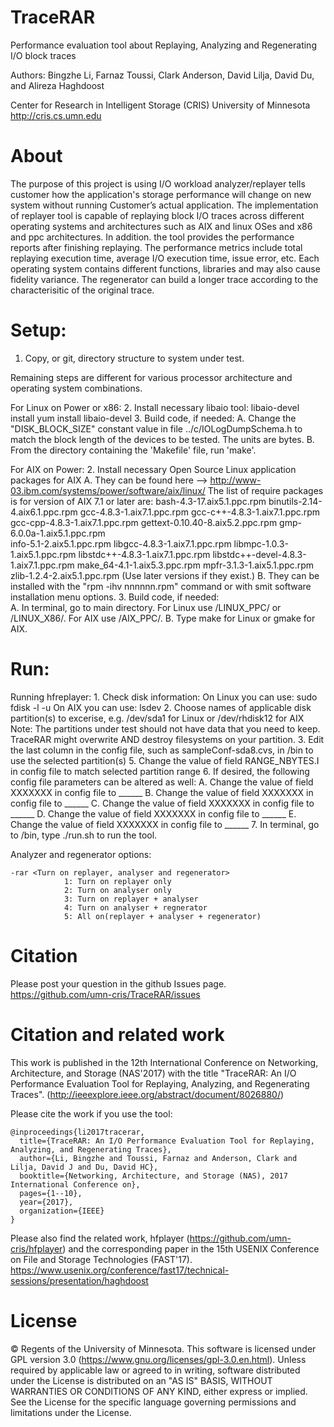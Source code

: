 TraceRAR
========

Performance evaluation tool about Replaying, Analyzing and Regenerating I/O block traces

Authors: Bingzhe Li, Farnaz Toussi, Clark Anderson, David Lilja, David Du, and Alireza Haghdoost

Center for Research in Intelligent Storage (CRIS)
University of Minnesota
http://cris.cs.umn.edu

About
========

The purpose of this project is using I/O workload analyzer/replayer tells customer how the application's storage performance will change on new system without running Customer’s actual application. The implementation of replayer tool is capable of replaying block I/O traces across different operating systems and architectures such as AIX and linux OSes and x86 and ppc architectures. In addition. the tool provides the performance reports after finishing replaying. The performance metrics include total replaying execution time, average I/O execution time, issue error, etc. Each operating system contains different functions, libraries and may also cause fidelity variance. The regenerator can build a longer trace according to the characterisitic of the original trace. 


Setup:
========
1. 	Copy, or git, directory structure to system under test.

Remaining steps are different for various processor architecture and operating system combinations.

For Linux on Power or x86:
2.	Install necessary libaio tool:
		libaio-devel install
		yum install libaio-devel
3.	Build code, if needed:
	A.	Change the "DISK_BLOCK_SIZE" constant value in file ../c/IOLogDumpSchema.h to match the block length of the devices to be tested. The units are bytes. 
	B.	From the directory containing the 'Makefile' file, run 'make'.   

For AIX on Power:
2.	Install necessary Open Source Linux application packages for AIX
	A. They can be found here --> http://www-03.ibm.com/systems/power/software/aix/linux/
		The list of require packages is for version of AIX 7.1 or later are:
	    	bash-4.3-17.aix5.1.ppc.rpm
	    	binutils-2.14-4.aix6.1.ppc.rpm
	    	gcc-4.8.3-1.aix7.1.ppc.rpm
	    	gcc-c++-4.8.3-1.aix7.1.ppc.rpm
	    	gcc-cpp-4.8.3-1.aix7.1.ppc.rpm
	    	gettext-0.10.40-8.aix5.2.ppc.rpm
	    	gmp-6.0.0a-1.aix5.1.ppc.rpm            
	    	info-5.1-2.aix5.1.ppc.rpm
	    	libgcc-4.8.3-1.aix7.1.ppc.rpm
	    	libmpc-1.0.3-1.aix5.1.ppc.rpm
	    	libstdc++-4.8.3-1.aix7.1.ppc.rpm
	    	libstdc++-devel-4.8.3-1.aix7.1.ppc.rpm
	    	make_64-4.1-1.aix5.3.ppc.rpm
	    	mpfr-3.1.3-1.aix5.1.ppc.rpm
	    	zlib-1.2.4-2.aix5.1.ppc.rpm
	    	(Use later versions if they exist.)
	B. They can be installed with the "rpm -ihv nnnnnn.rpm" command or with smit software installation menu options.
3.	Build code, if needed:	
	A. In terminal, go to main directory. For Linux use /LINUX_PPC/ or /LINUX_X86/. For AIX use /AIX_PPC/. 
	B. Type make for Linux or gmake for AIX.
		   

Run:
========
Running hfreplayer:
      1.	Check disk information:
      		On Linux you can use: sudo fdisk -l -u
      		On AIX you can use: lsdev 
      2.	Choose names of applicable disk partition(s) to excerise, e.g. /dev/sda1 for Linux or /dev/rhdisk12 for AIX
      		Note: The partitions under test should not have data that you need to keep. TraceRAR might overwrite AND destroy filesystems on your partition.
      3.	Edit the last column in the config file, such as sampleConf-sda8.cvs, in /bin to use the selected partition(s)
      5.	Change the value of field RANGE_NBYTES.I in config file to match selected partition range
      6. 	If desired, the following config file parameters can be altered as well: 
      		A.	Change the value of field XXXXXXX in config file to ______
      		B.	Change the value of field XXXXXXX in config file to ______
      		C.	Change the value of field XXXXXXX in config file to ______
      		D.	Change the value of field XXXXXXX in config file to ______
      		E.	Change the value of field XXXXXXX in config file to ______
      7.	In terminal, go to /bin, type ./run.sh to run the tool.


Analyzer and regenerator options:
```
-rar <Turn on replayer, analyser and regenerator>
			1: Turn on replayer only
			2: Turn on analyser only
			3: Turn on replayer + analyser
			4: Turn on analyser + regnerator
			5: All on(replayer + analyser + regenerator)
```
Citation
=======
Please post your question in the github Issues page. 
https://github.com/umn-cris/TraceRAR/issues


Citation and related work
=========
This work is published in the 12th International Conference on Networking, Architecture, and Storage (NAS'2017) with the title "TraceRAR: An I/O Performance Evaluation Tool for Replaying, Analyzing, and Regenerating Traces". (http://ieeexplore.ieee.org/abstract/document/8026880/)

Please cite the work if you use the tool:
```
@inproceedings{li2017tracerar,
  title={TraceRAR: An I/O Performance Evaluation Tool for Replaying, Analyzing, and Regenerating Traces},
  author={Li, Bingzhe and Toussi, Farnaz and Anderson, Clark and Lilja, David J and Du, David HC},
  booktitle={Networking, Architecture, and Storage (NAS), 2017 International Conference on},
  pages={1--10},
  year={2017},
  organization={IEEE}
}
```
Please also find the related work, hfplayer (https://github.com/umn-cris/hfplayer) and the corresponding paper in the 15th USENIX Conference on File and Storage Technologies (FAST'17). https://www.usenix.org/conference/fast17/technical-sessions/presentation/haghdoost

License
=======
© Regents of the University of Minnesota. This software is licensed under GPL version 3.0 (https://www.gnu.org/licenses/gpl-3.0.en.html).
Unless required by applicable law or agreed to in writing, software distributed under the License is distributed on an "AS IS" BASIS, WITHOUT WARRANTIES OR CONDITIONS OF ANY KIND, either express or implied. See the License for the specific language governing permissions and limitations under the License.


